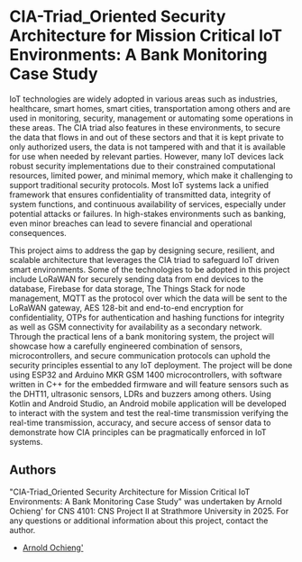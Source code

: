 # CIA-Triad_Oriented Security Architecture for Mission Critical IoT Environments: A Bank Monitoring Case Study

IoT technologies are widely adopted in various areas such as industries, healthcare, smart homes, smart cities, transportation among others and are used in monitoring, security, management or automating some operations in these areas. The CIA triad also features in these environments, to secure the data that flows in and out of these sectors and that it is kept private to only authorized users, the data is not tampered with and that it is available for use when needed by relevant parties. However, many IoT devices lack robust security implementations due to their constrained computational resources, limited power, and minimal memory, which make it challenging to support traditional security protocols. Most IoT systems lack a unified framework that ensures confidentiality of transmitted data, integrity of system functions, and continuous availability of services, especially under potential attacks or failures. In high-stakes environments such as banking, even minor breaches can lead to severe financial and operational consequences.

This project aims to address the gap by designing secure, resilient, and scalable architecture that leverages the CIA triad to safeguard IoT driven smart environments. Some of the technologies to be adopted in this project include LoRaWAN for securely sending data from end devices to the database, Firebase for data storage, The Things Stack for node management, MQTT as the protocol over which the data will be sent to the LoRaWAN gateway, AES 128-bit and end-to-end encryption for confidentiality, OTPs for authentication and hashing functions for integrity as well as GSM connectivity for availability as a secondary network. Through the practical lens of a bank monitoring system, the project will showcase how a carefully engineered combination of sensors, microcontrollers, and secure communication protocols can uphold the security principles essential to any IoT deployment. The project will be done using ESP32 and Arduino MKR GSM 1400 microcontrollers, with software written in C++ for the embedded firmware and will feature sensors such as the DHT11, ultrasonic sensors, LDRs and buzzers among others. Using Kotlin and Android Studio, an Android mobile application will be developed to interact with the system and test the real-time transmission verifying the real-time transmission, accuracy, and secure access of sensor data to demonstrate how CIA principles can be pragmatically enforced in IoT systems.

## Authors 
"CIA-Triad_Oriented Security Architecture for Mission Critical IoT Environments: A Bank Monitoring Case Study" was undertaken by Arnold Ochieng' for CNS 4101: CNS Project II at Strathmore University in 2025. For any questions or additional information about this project, contact the author.
- [Arnold Ochieng'](https://github.com/arnold7800)